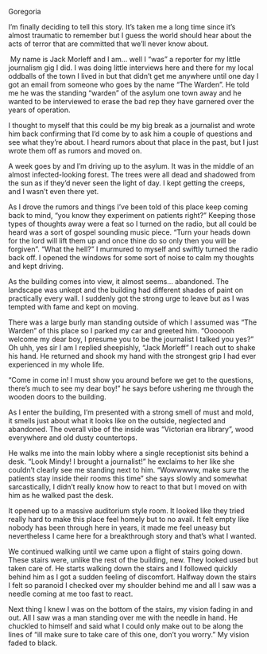Goregoria

I’m finally deciding to tell this story. It’s taken me a long time since it’s almost traumatic to remember but I guess the world should hear about the acts of terror that are committed that we’ll never know about.

 My name is Jack Morleff and I am... well I “was” a reporter for my little journalism gig I did. I was doing little interviews here and there for my local oddballs of the town I lived in but that didn’t get me anywhere until one day I got an email from someone who goes by the name “The Warden”. He told me he was the standing “warden” of the asylum one town away and he wanted to be interviewed to erase the bad rep they have garnered over the years of operation.

I thought to myself that this could be my big break as a journalist and wrote him back confirming that I’d come by to ask him a couple of questions and see what they’re about. I heard rumors about that place in the past, but I just wrote them off as rumors and moved on.

A week goes by and I’m driving up to the asylum. It was in the middle of an almost infected-looking forest. The trees were all dead and shadowed from the sun as if they’d never seen the light of day. I kept getting the creeps, and I wasn’t even there yet.

As I drove the rumors and things I’ve been told of this place keep coming back to mind, “you know they experiment on patients right?” Keeping those types of thoughts away were a feat so I turned on the radio, but all could be heard was a sort of gospel sounding music piece. “Turn your heads down for the lord will lift them up and once thine do so only then you will be forgiven”. “What the hell?” I murmured to myself and swiftly turned the radio back off. I opened the windows for some sort of noise to calm my thoughts and kept driving.

As the building comes into view, it almost seems… abandoned. The landscape was unkept and the building had different shades of paint on practically every wall. I suddenly got the strong urge to leave but as I was tempted with fame and kept on moving.

There was a large burly man standing outside of which I assumed was “The Warden” of this place so I parked my car and greeted him. “Ooooooh welcome my dear boy, I presume you to be the journalist I talked you yes?” Oh uhh, yes sir I am I replied sheepishly, “Jack Morleff” I reach out to shake his hand. He returned and shook my hand with the strongest grip I had ever experienced in my whole life.

“Come in come in! I must show you around before we get to the questions, there’s much to see my dear boy!” he says before ushering me through the wooden doors to the building.

As I enter the building, I’m presented with a strong smell of must and mold, it smells just about what it looks like on the outside, neglected and abandoned. The overall vibe of the inside was “Victorian era library”, wood everywhere and old dusty countertops.

He walks me into the main lobby where a single receptionist sits behind a desk. “Look Mindy! I brought a journalist!” he exclaims to her like she couldn’t clearly see me standing next to him. “Wowwwww, make sure the patients stay inside their rooms this time” she says slowly and somewhat sarcastically, I didn’t really know how to react to that but I moved on with him as he walked past the desk.

It opened up to a massive auditorium style room. It looked like they tried really hard to make this place feel homely but to no avail. It felt empty like nobody has been through here in years, it made me feel uneasy but nevertheless I came here for a breakthrough story and that’s what I wanted.

We continued walking until we came upon a flight of stairs going down. These stairs were, unlike the rest of the building, new. They looked used but taken care of. He starts walking down the stairs and I followed quickly behind him as I got a sudden feeling of discomfort. Halfway down the stairs I felt so paranoid I checked over my shoulder behind me and all I saw was a needle coming at me too fast to react.

Next thing I knew I was on the bottom of the stairs, my vision fading in and out. All I saw was a man standing over me with the needle in hand. He chuckled to himself and said what I could only make out to be along the lines of “ill make sure to take care of this one, don’t you worry.” My vision faded to black.